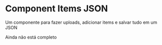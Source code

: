 # Component Items JSON

Um componente para fazer uploads, adicionar items e salvar tudo em um JSON

Ainda não está completo
